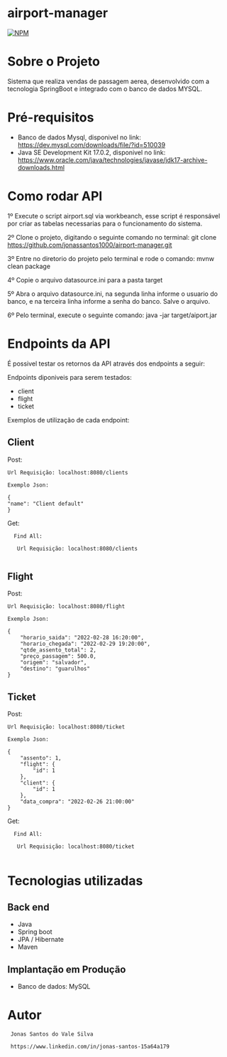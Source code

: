# airport-manager
[![NPM](https://img.shields.io/npm/l/react)](https://github.com/jonassantos1000/Conatus-SpringBoot-Java-8-PostGree/blob/main/LICENSE) 

# Sobre o Projeto

Sistema que realiza vendas de passagem aerea, desenvolvido com a tecnologia SpringBoot e integrado com o banco de dados MYSQL.

# Pré-requisitos

- Banco de dados Mysql, disponivel no link: https://dev.mysql.com/downloads/file/?id=510039
- Java SE Development Kit 17.0.2, disponivel no link: https://www.oracle.com/java/technologies/javase/jdk17-archive-downloads.html

# Como rodar API 

1º Execute o script airport.sql via workbeanch, esse script é responsável por criar as tabelas necessarias para o funcionamento do sistema.

2º Clone o projeto, digitando o seguinte comando no terminal: git clone https://github.com/jonassantos1000/airport-manager.git

3º Entre no diretorio do projeto pelo terminal e rode o comando: mvnw clean package

4º Copie o arquivo datasource.ini para a pasta target

5º Abra o arquivo datasource.ini, na segunda linha informe o usuario do banco, e na terceira linha informe a senha do banco. Salve o arquivo.

6º Pelo terminal, execute o seguinte comando: java -jar target/aiport.jar

# Endpoints da API 

É possivel testar os retornos da API através dos endpoints a seguir: 

Endpoints diponiveis para serem testados:
- client
- flight
- ticket

Exemplos de utilização de cada endpoint:

## Client

  Post:
	
    Url Requisição: localhost:8080/clients
		
    Exemplo Json:
		
    {
    "name": "Client default"
    }
    
  Get:
   ```
     Find All:

      Url Requisição: localhost:8080/clients
		
   ```
   
## Flight

  Post:
	
    Url Requisição: localhost:8080/flight
		
    Exemplo Json:
		
    {
        "horario_saida": "2022-02-28 16:20:00",
        "horario_chegada": "2022-02-29 19:20:00",
        "qtde_assento_total": 2,
        "preço_passagem": 500.0,
        "origem": "salvador",
        "destino": "guarulhos"
    }
    
## Ticket

  Post:
	
    Url Requisição: localhost:8080/ticket
		
    Exemplo Json:
		
    {
        "assento": 1,
        "flight": {
            "id": 1
        },
        "client": {
            "id": 1
        },
        "data_compra": "2022-02-26 21:00:00"
    }
    
  Get:
   ```
     Find All:

      Url Requisição: localhost:8080/ticket
		
   ```
   
   # Tecnologias utilizadas
   
   ## Back end
   
   - Java
   - Spring boot
   - JPA / Hibernate
   - Maven

   ## Implantação em Produção
   
   - Banco de dados: MySQL
   
   # Autor 
     
     Jonas Santos do Vale Silva
     
     https://www.linkedin.com/in/jonas-santos-15a64a179
  
